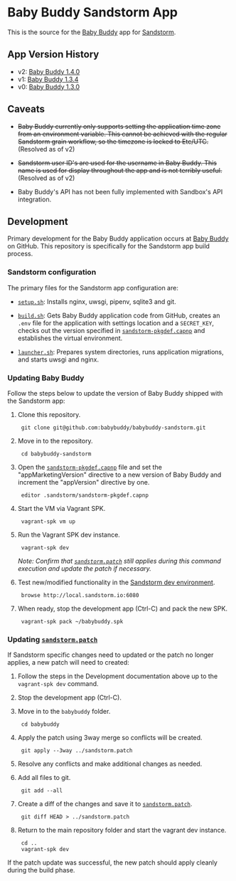 # Baby Buddy Sandstorm App

This is the source for the [Baby Buddy](https://github.com/babybuddy/babybuddy)
app for [Sandstorm](https://sandstorm.io/).

## App Version History

- v2: [Baby Buddy 1.4.0](https://github.com/babybuddy/babybuddy/releases/tag/v1.4.0)
- v1: [Baby Buddy 1.3.4](https://github.com/babybuddy/babybuddy/releases/tag/v1.3.4)
- v0: [Baby Buddy 1.3.0](https://github.com/babybuddy/babybuddy/releases/tag/v1.3.0)

## Caveats

- ~~Baby Buddy currently only supports setting the application time zone from
an environment variable. This cannot be achieved with the regular Sandstorm
grain workflow, so the timezone is locked to Etc/UTC.~~ (Resolved as of v2)

- ~~Sandstorm user ID's are used for the username in Baby Buddy. This name is
used for display throughout the app and is not terribly useful.~~ (Resolved as
of v2)

- Baby Buddy's API has not been fully implemented with Sandbox's API
integration.

## Development

Primary development for the Baby Buddy application occurs at [Baby Buddy](https://github.com/babybuddy/babybuddy)
on GitHub. This repository is specifically for the Sandstorm app build process.

### Sandstorm configuration

The primary files for the Sandstorm app configuration are:

- [`setup.sh`](.sandstorm/setup.sh): Installs nginx, uwsgi, pipenv, sqlite3 and
git.

- [`build.sh`](.sandstorm/build.sh): Gets Baby Buddy application code from
GitHub, creates an `.env` file for the application with settings location and a
`SECRET_KEY`, checks out the version specified in [`sandstorm-pkgdef.capnp`](.sandstorm/sandstorm-pkgdef.capnp)
and establishes the virtual environment.

- [`launcher.sh`](.sandstorm/launcher.sh): Prepares system directories, runs
application migrations, and starts uwsgi and nginx.

### Updating Baby Buddy

Follow the steps below to update the version of Baby Buddy shipped with the
Sandstorm app:

1. Clone this repository.

        git clone git@github.com:babybuddy/babybuddy-sandstorm.git
    
1. Move in to the repository.

        cd babybuddy-sandstorm
    
1. Open the [`sandstorm-pkgdef.capnp`](.sandstorm/sandstorm-pkgdef.capnp) file
and set the "appMarketingVersion" directive to a new version of Baby Buddy and
increment the "appVersion" directive by one.

        editor .sandstorm/sandstorm-pkgdef.capnp
        
1. Start the VM via Vagrant SPK.

        vagrant-spk vm up
    
1. Run the Vagrant SPK dev instance.

        vagrant-spk dev
        
    *Note: Confirm that [`sandstorm.patch`](sandstorm.patch) still applies
    during this command execution and update the patch if necessary.*
    
1. Test new/modified functionality in the [Sandstorm dev environment](http://local.sandstorm.io:6080).

        browse http://local.sandstorm.io:6080
        
1. When ready, stop the development app (Ctrl-C) and pack the new SPK.

        vagrant-spk pack ~/babybuddy.spk
        
### Updating [`sandstorm.patch`](sandstorm.patch)

If Sandstorm specific changes need to updated or the patch no longer applies, a
new patch will need to created:

1. Follow the steps in the Development documentation above up to the
`vagrant-spk dev` command.

1. Stop the development app (Ctrl-C).

1. Move in to the `babybuddy` folder.

        cd babybuddy

1. Apply the patch using 3way merge so conflicts will be created.

        git apply --3way ../sandstorm.patch

1. Resolve any conflicts and make additional changes as needed.
        
1. Add all files to git.

        git add --all
        
1. Create a diff of the changes and save it to [`sandstorm.patch`](sandstorm.patch).

        git diff HEAD > ../sandstorm.patch
        
1. Return to the main repository folder and start the vagrant dev instance.

        cd ..
        vagrant-spk dev
        
If the patch update was successful, the new patch should apply cleanly during
the build phase.
